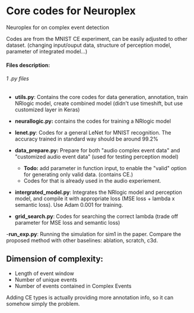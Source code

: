 # Core codes for Neuroplex
Neuroplex for on complex event detection

Codes are from the MNIST CE experiment, can be easily adjusted to other dataset. (changing input/ouput data, structure of perception model, parameter of integrated model...)

#### Files description:

###### 1 .py files
- __utils.py__:
Contains the core codes for data generation, annotation, train NRlogic model, create combined model (didn't use timeshift, but use customized layer in Keras)

- __neurallogic.py:__
contains the codes for training a NRlogic model

- __lenet.py__:
Codes for a general LeNet for MNIST recognition. The accuracy trained in standard way should be around 99.2%

- __data_prepare.py:__
Prepare for both "audio complex event data" and "customized audio event data" (used for testing perception model)
    - __Todo:__ add parameter in function input, to enable the "valid" option for generating only valid data. (contains CE.)
    - Codes for that is already used in the audio experiement.
- __intergrated_model.py__:
Integrates the NRlogic model and perception model, and compile it with appropriate loss (MSE loss + lambda x semantic loss). Use Adam 0.001 for training.

- __grid_search.py__:
Codes for searching the correct lambda (trade off parameter for MSE loss and semantic loss)

-__run_exp.py__:
Running the simulation for sim1 in the paper. Compare the proposed method with other baselines: ablation, scratch, c3d.


## Dimension of complexity:
* Length of event window
* Number of unique events 
* Number of events contained in Complex Events

Adding CE types is actually providing more annotation info, so it can somehow simply the problem.
